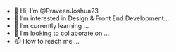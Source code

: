 - 👋 Hi, I’m @PraveenJoshua23
- 👀 I’m interested in Design & Front End Development...
- 🌱 I’m currently learning ...
- 💞️ I’m looking to collaborate on ...
- 📫 How to reach me ...

<!---
PraveenJoshua23/PraveenJoshua23 is a ✨ special ✨ repository because its `README.md` (this file) appears on your GitHub profile.
You can click the Preview link to take a look at your changes.
--->
